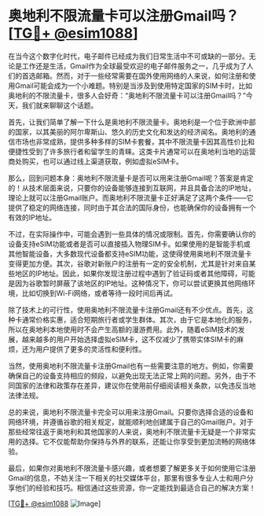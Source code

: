# 奥地利不限流量卡可以注册Gmail吗？[[TG💪+ @esim1088](https://t.me/s/esim1088)]

在当今这个数字化时代，电子邮件已经成为我们日常生活中不可或缺的一部分。无论是工作还是生活，Gmail作为全球最受欢迎的电子邮件服务之一，几乎成为了人们的首选邮箱。然而，对于一些经常需要在国外使用网络的人来说，如何注册和使用Gmail可能会成为一个小难题。特别是当涉及到使用特定国家的SIM卡时，比如奥地利的不限流量卡，很多人会好奇：“奥地利不限流量卡可以注册Gmail吗？”今天，我们就来聊聊这个话题。

首先，让我们简单了解一下什么是奥地利不限流量卡。奥地利是一个位于欧洲中部的国家，以其美丽的阿尔卑斯山、悠久的历史文化和发达的经济闻名。奥地利的通信市场也非常成熟，提供多种多样的SIM卡套餐，其中不限流量卡因其高性价比和便捷性受到了许多旅行者和留学生的青睐。这类卡片通常可以在奥地利当地的运营商处购买，也可以通过线上渠道获取，例如虚拟eSIM卡。

那么，回到问题本身：奥地利不限流量卡是否可以用来注册Gmail呢？答案是肯定的！从技术层面来说，只要你的设备能够连接到互联网，并且具备合法的IP地址，理论上就可以注册Gmail账户。而奥地利不限流量卡正好满足了这两个条件——它提供了稳定的网络连接，同时由于其合法的国际身份，也能确保你的设备拥有一个有效的IP地址。

不过，在实际操作中，可能会遇到一些具体的情况或限制。首先，你需要确认你的设备支持eSIM功能或者是否可以直接插入物理SIM卡。如果使用的是智能手机或其他智能设备，大多数现代设备都支持eSIM功能，这使得使用奥地利不限流量卡变得更加方便。其次，谷歌对新账户的注册有一定的安全机制，尤其是针对来自某些地区的IP地址。因此，如果你发现注册过程中遇到了验证码或者其他障碍，可能是因为谷歌暂时屏蔽了该地区的IP地址。这种情况下，你可以尝试更换其他网络环境，比如切换到Wi-Fi网络，或者等待一段时间后再试。

除了技术上的可行性，使用奥地利不限流量卡注册Gmail还有不少优点。首先，这种卡通常价格实惠，适合短期旅行者或学生群体。其次，由于它是本地化的服务，所以在奥地利本地使用时不会产生高额的漫游费用。此外，随着eSIM技术的发展，越来越多的用户开始选择虚拟eSIM卡，这不仅减少了携带实体SIM卡的麻烦，还为用户提供了更多的灵活性和便利性。

当然，使用奥地利不限流量卡注册Gmail也有一些需要注意的地方。例如，你需要确保自己的设备支持相应的频段，以避免出现无法正常上网的问题。另外，由于不同国家的法律和政策存在差异，建议你在使用前仔细阅读相关条款，以免违反当地法律法规。

总的来说，奥地利不限流量卡完全可以用来注册Gmail。只要你选择合适的设备和网络环境，并遵循谷歌的相关规定，就能顺利地创建属于自己的Gmail账户。对于那些经常往返于奥地利和其他国家的人来说，奥地利不限流量卡无疑是一个非常实用的选择。它不仅能帮助你保持与外界的联系，还能让你享受到更加流畅的网络体验。

最后，如果你对奥地利不限流量卡感兴趣，或者想要了解更多关于如何使用它注册Gmail的信息，不妨关注一下相关的社交媒体平台，那里有很多专业人士和用户分享他们的经验和技巧。相信通过这些资源，你一定能找到最适合自己的解决方案！

[[TG💪+ @esim1088](https://t.me/s/esim1088) ![Image](https://i.postimg.cc/4NQfJmqS/Snipaste-2025-05-13-00-14-12.png)]